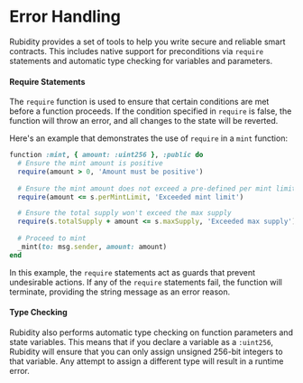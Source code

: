 # Error Handling

Rubidity provides a set of tools to help you write secure and reliable smart contracts. This includes native support for preconditions via `require` statements and automatic type checking for variables and parameters.

#### Require Statements

The `require` function is used to ensure that certain conditions are met before a function proceeds. If the condition specified in `require` is false, the function will throw an error, and all changes to the state will be reverted.

Here's an example that demonstrates the use of `require` in a `mint` function:

```ruby
function :mint, { amount: :uint256 }, :public do
  # Ensure the mint amount is positive
  require(amount > 0, 'Amount must be positive')
  
  # Ensure the mint amount does not exceed a pre-defined per mint limit
  require(amount <= s.perMintLimit, 'Exceeded mint limit')

  # Ensure the total supply won't exceed the max supply
  require(s.totalSupply + amount <= s.maxSupply, 'Exceeded max supply')
  
  # Proceed to mint
  _mint(to: msg.sender, amount: amount)
end
```

In this example, the `require` statements act as guards that prevent undesirable actions. If any of the `require` statements fail, the function will terminate, providing the string message as an error reason.

#### Type Checking

Rubidity also performs automatic type checking on function parameters and state variables. This means that if you declare a variable as a `:uint256`, Rubidity will ensure that you can only assign unsigned 256-bit integers to that variable. Any attempt to assign a different type will result in a runtime error.
